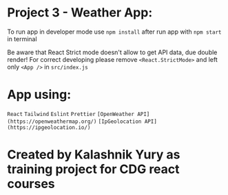 # Project 3 - Weather App:

To run app in developer mode use `npm install`
after run app with `npm start` in terminal

Be aware that React Strict mode doesn't allow to get API data, due double render!
For correct developing please remove `<React.StrictMode>` and left only `<App />` in `src/index.js`

# App using:

`React`
`Tailwind`
`Eslint`
`Prettier`
`[OpenWeather API](https://openweathermap.org/)`
`[IpGeolocation API](https://ipgeolocation.io/)`

# Created by Kalashnik Yury as training project for CDG react courses
